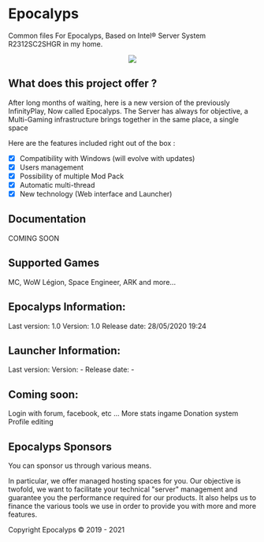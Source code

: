 # Epocalyps
Common files For Epocalyps,
Based on Intel® Server System R2312SC2SHGR in my home.

<p align="center">
    <img src="https://github.com/joueurgear/Epocalyps/workflows/Epocalyps/badge.svg">
</p>

## What does this project offer ?

After long months of waiting,
here is a new version of the previously InfinityPlay, Now called Epocalyps.
The Server has always for objective, a Multi-Gaming infrastructure brings together in the same place, a single space

Here are the features included right out of the box :

- [x] Compatibility with Windows (will evolve with updates)
- [x] Users management
- [x] Possibility of multiple Mod Pack
- [x] Automatic multi-thread
- [x] New technology (Web interface and Launcher)

## Documentation

COMING SOON

## Supported Games
MC, WoW Légion, Space Engineer, ARK and more...

## Epocalyps Information:
Last version: 1.0
Version: 1.0
Release date: 28/05/2020 19:24

## Launcher Information:
Last version:
Version: -
Release date: -

## Coming soon:
Login with forum, facebook, etc ...
More stats ingame
Donation system
Profile editing

## Epocalyps Sponsors

You can sponsor us through various means. 

In particular, we offer managed hosting spaces for you. 
Our objective is twofold, 
we want to facilitate your technical "server" management and guarantee you the performance required for our products.
It also helps us to finance the various tools we use in order to provide you with more and more features.

Copyright Epocalyps © 2019 - 2021
